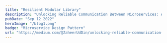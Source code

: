 ```yaml
---
title: "Resilient Modular Library"
description: "Unlocking Reliable Communication Between Microservices: A Deep Dive into Fault Tolerance, Outbox Pattern, using Cross-Cutting Implementations."
pubDate: "Sep 12 2022"
heroImage: "/blog1.png"
badge: "Microservice Design Pattern"
url: "https://medium.com/@ZaheerUdDin/unlocking-reliable-communication-between-microservices-a-deep-dive-into-fault-tolerance-outbox-efd4ee0768c6"
---
```

